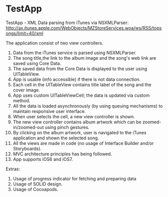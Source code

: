 TestApp
=======

TestApp - XML Data parsing from iTunes via NSXMLParser: http://ax.itunes.apple.com/WebObjects/MZStoreServices.woa/ws/RSS/topsongs/limit=40/xml

The application consist of two view controllers.

1. Data from the iTunes service is parsed using NSXMLParser.
2. The song title,the link to the album image and the song's web link
are saved using Core Data.
3. The saved data from the Core Data is displayed to the user using
UITableView.
4. App is usable (info accessible) if there is not data connection.
5. Each cell in the UITableView contains title label of the song and
the cover image.
6. App uses custom UITableViewCell; the data is updated via custom
method.
7. All the data is loaded asynchronously (by using queuing mechanisms)
to maintain responsive user interface.
8. When user selects the cell, a new view controller is  shown.
9. The new view controller contains album artwork which can be
zoomed-in/zoomed-out using pinch gestures.
10. By clicking on the album artwork, user is navigated to the iTunes
application and shown the selected song.
11. All the views are made in code (no usage of Interface Builder
and/or Storyboards).
12. MVC architecture principles has being followed.
13. App supports iOS6 and iOS7.

Extras:

1. Usage of progress indicator for fetching and preparing data
2. Usage of SOLID design.
3. Usage of Cocoapods.
